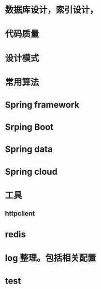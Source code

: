 # 数据库设计，索引设计，

# 代码质量

# 设计模式

# 常用算法

# Spring framework

# Srping Boot

# Spring data

# Spring cloud

# 工具
## httpclient

# redis

# log 整理。包括相关配置

# test

